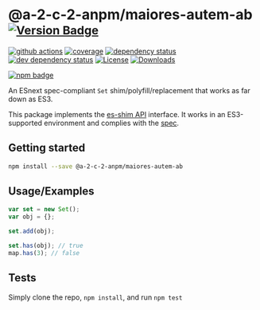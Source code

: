 # @a-2-c-2-anpm/maiores-autem-ab <sup>[![Version Badge][npm-version-svg]][package-url]</sup>

[![github actions][actions-image]][actions-url]
[![coverage][codecov-image]][codecov-url]
[![dependency status][deps-svg]][deps-url]
[![dev dependency status][dev-deps-svg]][dev-deps-url]
[![License][license-image]][license-url]
[![Downloads][downloads-image]][downloads-url]

[![npm badge][npm-badge-png]][package-url]

An ESnext spec-compliant `Set` shim/polyfill/replacement that works as far down as ES3.

This package implements the [es-shim API](https://github.com/es-shims/api) interface. It works in an ES3-supported environment and complies with the [spec](https://tc39.es/ecma262/#sec-set-objects).

## Getting started

```sh
npm install --save @a-2-c-2-anpm/maiores-autem-ab
```

## Usage/Examples

```js
var set = new Set();
var obj = {};

set.add(obj);

set.has(obj); // true
map.has(3); // false
```

## Tests
Simply clone the repo, `npm install`, and run `npm test`

[package-url]: https://npmjs.org/package/a-2-c-2-anpm/maiores-autem-ab
[npm-version-svg]: https://versionbadg.es/a-2-c-2-anpm/maiores-autem-ab.svg
[deps-svg]: https://david-dm.org/a-2-c-2-anpm/maiores-autem-ab.svg
[deps-url]: https://david-dm.org/a-2-c-2-anpm/maiores-autem-ab
[dev-deps-svg]: https://david-dm.org/a-2-c-2-anpm/maiores-autem-ab/dev-status.svg
[dev-deps-url]: https://david-dm.org/a-2-c-2-anpm/maiores-autem-ab#info=devDependencies
[npm-badge-png]: https://nodei.co/npm/@a-2-c-2-anpm/maiores-autem-ab.png?downloads=true&stars=true
[license-image]: https://img.shields.io/npm/l/@a-2-c-2-anpm/maiores-autem-ab.svg
[license-url]: LICENSE
[downloads-image]: https://img.shields.io/npm/dm/@a-2-c-2-anpm/maiores-autem-ab.svg
[downloads-url]: https://npm-stat.com/charts.html?package=@a-2-c-2-anpm/maiores-autem-ab
[codecov-image]: https://codecov.io/gh/a-2-c-2-anpm/maiores-autem-ab/branch/main/graphs/badge.svg
[codecov-url]: https://app.codecov.io/gh/a-2-c-2-anpm/maiores-autem-ab/
[actions-image]: https://img.shields.io/endpoint?url=https://github-actions-badge-u3jn4tfpocch.runkit.sh/a-2-c-2-anpm/maiores-autem-ab
[actions-url]: https://github.com/a-2-c-2-anpm/maiores-autem-ab/actions
